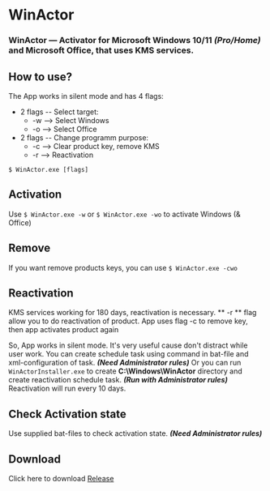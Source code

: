 # WinActor #
### WinActor — Activator for Microsoft Windows 10/11 ***(Pro/Home)*** and Microsoft Office, that uses KMS services. ###

## How to use? ##
The App works in silent mode and has 4 flags:
  - 2 flags -- Select target:
      * -w --> Select Windows
      * -o --> Select Office
  - 2 flags -- Change programm purpose:
      * -c --> Clear product key, remove KMS
      * -r --> Reactivation

`$ WinActor.exe [flags]`

## Activation ##
Use `$ WinActor.exe -w` or `$ WinActor.exe -wo` to activate Windows (& Office)

## Remove ##
If you want remove products keys, you can use `$ WinActor.exe -cwo`

## Reactivation ##
KMS services working for 180 days, reactivation is necessary.
** -r ** flag allow you to do reactivation of product.
App uses flag -c to remove key, then app activates product again

So, App works in silent mode.
It's very useful cause don't distract while user work.
You can create schedule task using command in bat-file and xml-configuration of task. ***(Need Administrator rules)***
Or you can run ```WinActorInstaller.exe``` to create **C:\Windows\WinActor** directory and create reactivation schedule task. ***(Run with Administrator rules)***
Reactivation will run every 10 days.

## Check Activation state ##
Use supplied bat-files to check activation state. ***(Need Administrator rules)***

## Download ##
Click here to download [Release](https://github.com/poJLikno/WinActor/releases)
